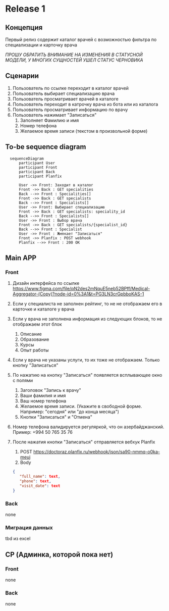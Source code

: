 # Release 1

## Концепция

Первый релиз содержит каталог врачей с возможностью фильтра по специализации и карточку врача

*ПРОШУ ОБРАТИТЬ ВНИМАНИЕ НА ИЗМЕНЕНИЯ В СТАТУСНОЙ МОДЕЛИ, У МНОГИХ СУЩНОСТЕЙ УШЕЛ СТАТУС ЧЕРНОВИКА*

## Сценарии

1. Пользователь по ссылке переходит в каталог врачей
1. Пользователь выбирает специализацию врача
1. Пользователь просматривает врачей в каталоге
1. Пользователь переходит в катрочку врача из бота или из каталога
1. Пользователь просматривает информацию по врачу
1. Пользователь нажимает "Записаться"
   1. Заполняет Фамилию и имя
   1. Номер телефона
   1. Желаемое время записи (текстом в произвольной форме)

## To-be sequence diagram

```mermaid
  sequenceDiagram
      participant User
      participant Front
      participant Back
      participant Planfix

      User ->> Front: Заходит в каталог
      Front ->> Back : GET specialities
      Back -->> Front : Specialities[]
      Front ->> Back : GET specialists
      Back -->> Front : Specialists[]
      User ->> Front: Выбирает специализацию
      Front ->> Back : GET specialists: speciality_id
      Back -->> Front : Specialists[]
      User ->> Front : Выбор врача
      Front ->> Back : GET specialists/{specialist_id}
      Back -->> Front : Specialist
      User ->> Front : Жмякает "Записаться"
      Front ->> Planfix : POST webhook
      Planfix -->> Front : 200 OK
```

## Main APP

### Front

1. Дизайн интерфейса по ссылке https://www.figma.com/file/pN2des2mNquE5neb52BPff/Medical-Aggregator-(Copy)?node-id=0%3A1&t=PG3LN3crGpbboKAS-1
1. Если у специалиста не заполнен рейтинг, то не не отображаем его в карточке и каталоге у врача
1. Если у врача не заполнена информация из следующих блоков, то не отображаем этот блок
   1. Описание
   1. Образование
   1. Курсы
   1. Опыт работы
1. Если у врача не указаны услуги, то их тоже не отображаем. Только кнопку "Записаться"
1. По нажатию на кнопку "Записаться" появляется всплывающее окно с полями
   1. Заголовок "Запись к врачу"
   1. Ваши фамилия и имя
   1. Ваш номер телефона
   1. Желаемое время записи. (Укажите в свободной форме. Например: "сегодня" или "до конца месяца")
   1. Кнопки "Записаться" и "Отмена"
1. Номер телефона валидируется регуляркой, что он азербайджанский. Пример: +994 50 765 35 76
1. После нажатия кнопки "Записаться" отправляется вебхук Planfix
   1. POST https://doctoraz.planfix.ru/webhook/json/sa90-nmmq-o0ka-meuj
   1. Body
   
   ```json
   {
      "full_name": text,
      "phone": text,
      "visit_date": text
   }
   ```

### Back

none

### Миграция данных

tbd из excel

## CP (Админка, которой пока нет)

### Front

none

### Back

none

